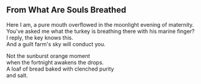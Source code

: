 From What Are Souls Breathed
----------------------------
Here I am, a pure mouth overflowed in the moonlight evening of maternity. You've asked me what the turkey is breathing there with his marine finger?  
I reply, the key knows this.  
And a guilt farm's sky will conduct you.  
  
Not the sunburst orange moment  
when the fortnight awakens the drops.  
A loaf of bread baked with clenched purity  
and salt.  
